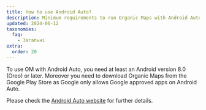```yaml
---
title: How to use Android Auto?
description: Minimum requirements to run Organic Maps with Android Auto
updated: 2024-06-12
taxonomies:
  faq:
    - Загальні
extra:
  order: 20
---
```


To use OM with Android Auto, you need at least an Android version 8.0 (Oreo) or later. Moreover you need to download Organic Maps from the Google Play Store as Google only allows Google approved apps on Android Auto.

Please check the [Android Auto website](https://www.android.com/auto/) for further details.
